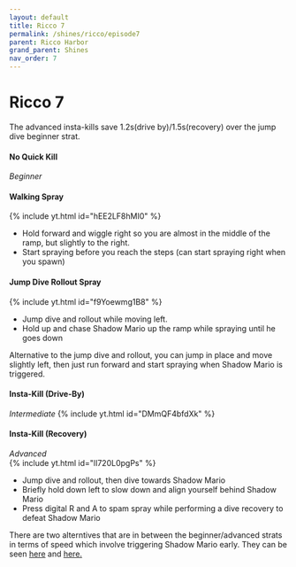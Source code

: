 ```yaml
---
layout: default
title: Ricco 7
permalink: /shines/ricco/episode7
parent: Ricco Harbor
grand_parent: Shines
nav_order: 7
---
```

# Ricco 7
The advanced insta-kills save 1.2s(drive by)/1.5s(recovery) over the jump dive beginner strat.
#### No Quick Kill  
*Beginner*  
#### Walking Spray
{% include yt.html id="hEE2LF8hMI0" %}  
- Hold forward and wiggle right so you are almost in the middle of the ramp, but slightly to the right.
- Start spraying before you reach the steps (can start spraying right when you spawn)  
#### Jump Dive Rollout Spray
{% include yt.html id="f9Yoewmg1B8" %}  
- Jump dive and rollout while moving left.
- Hold up and chase Shadow Mario up the ramp while spraying until he goes down

Alternative to the jump dive and rollout, you can jump in place and move slightly left, then just run forward and start spraying when Shadow Mario is triggered.
#### Insta-Kill (Drive-By)  
*Intermediate*
{% include yt.html id="DMmQF4bfdXk" %}

#### Insta-Kill (Recovery)
*Advanced*  
{% include yt.html id="lI720L0pgPs" %}
- Jump dive and rollout, then dive towards Shadow Mario
- Briefly hold down left to slow down and align yourself behind Shadow Mario
- Press digital R and A to spam spray while performing a dive recovery to defeat Shadow Mario

There are two alterntives that are in between the beginner/advanced strats in terms of speed which involve triggering Shadow Mario early. They can be seen [here](https://youtu.be/a1XOO8sZNYE) and [here.](https://youtu.be/9Mg_6zbqw68)
